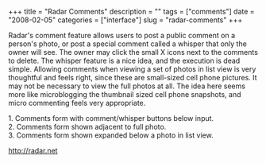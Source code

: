 +++
title = "Radar Comments"
description = ""
tags = ["comments"]
date = "2008-02-05"
categories = ["interface"]
slug = "radar-comments"
+++


<p>Radar's comment feature allows users to post a public comment on a person's photo, or post a special comment called a whisper that only the owner will see. The owner may click the small X icons next to the comments to delete.  The whisper feature is a nice idea, and the execution is dead simple. Allowing comments when viewing a set of photos in list view is very thoughtful and feels right, since these are small-sized cell phone pictures. It may not be necessary to view the full photos at all. The idea here seems more like microblogging the thumbnail sized cell phone snapshots, and micro commenting feels very appropriate.</p>
<div id="screens-full" class="clear"><div class="caption">1. Comments form with comment/whisper buttons below input.</div><div class="fullimg clear"><a href="http://media.konigi.com/interface/radar-comments-1.png" class="group" rel="group" title="1. Comments form with comment/whisper buttons below input."><img src="http://media.konigi.com/interface/radar-comments-1.png" alt="" class="img-responsive"></a></div></div><div id="screens-full" class="clear"><div class="caption">2. Comments form shown adjacent to full photo.</div><div class="fullimg clear"><a href="http://media.konigi.com/interface/radar-comments-2.png" class="group" rel="group" title="2. Comments form shown adjacent to full photo."><img src="http://media.konigi.com/interface/radar-comments-2.png" alt="" class="img-responsive"></a></div></div><div id="screens-full" class="clear"><div class="caption">3. Comments form shown expanded below a photo in list view. </div><div class="fullimg clear"><a href="http://media.konigi.com/interface/radar-comments-3.png" class="group" rel="group" title="3. Comments form shown expanded below a photo in list view. "><img src="http://media.konigi.com/interface/radar-comments-3.png" alt="" class="img-responsive"></a></div></div>        
<p><a href="http://radar.net/">http://radar.net</a></p>

